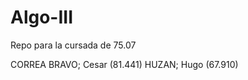 # Algo-III
Repo para la cursada de 75.07


CORREA BRAVO; Cesar   (81.441)
HUZAN; Hugo           (67.910)
